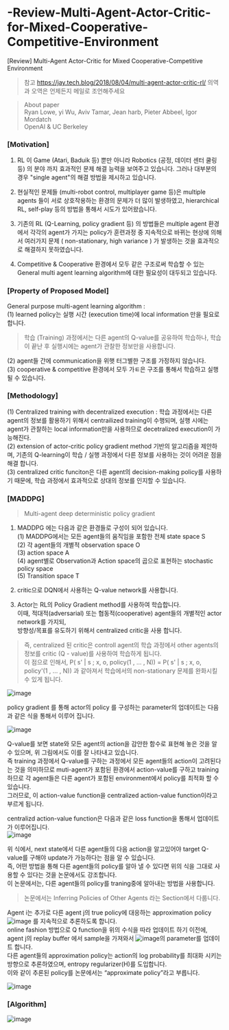 # -Review-Multi-Agent-Actor-Critic-for-Mixed-Cooperative-Competitive-Environment
[Review] Multi-Agent Actor-Critic for Mixed Cooperative-Competitive Environment 

> 참고 
> https://jay.tech.blog/2018/08/04/multi-agent-actor-critic-rl/
> 의역과 오역은 언제든지 메일로 조언해주세요

> About paper  
> Ryan Lowe, yi Wu, Aviv Tamar, Jean harb, Pieter Abbeel, Igor Mordatch   
> OpenAI & UC Berkeley   

### [Motivation]
1. RL 이 Game (Atari, Baduik 등) 뿐만 아니라 Robotics (공정, 데이터 센터 쿨링 등) 의 분야 까지 효과적인 문제 해결 능력을 보여주고 있습니다. 그러나 대부분의 경우 "single agent"의 해결 방법을 제시하고 있습니다.  

2. 현실적인 문제들 (multi-robot control, multiplayer game 등)은 multiple agents 들이 서로 상호작용하는 환경의 문제가 더 많이 발생하였고, hierarchical RL, self-play 등의 방법을 통해서 시도가 있어왔습니다.  

3. 기존의 RL (Q-Learning, policy gradient 등) 의 방법들은 multiple agent 환경에서 각각의 agent가 가지는 policy가 훈련과정 중 지속적으로 바뀌는 현상에 의해서 여러가지 문제 ( non-stationary, high variance ) 가 발생하는 것을 효과적으로 해결하지 못하였습니다.  

4. Competitive & Cooperative 환경에서 모두 같은 구조로써 학습할 수 있는 General multi agent learning algorithm에 대한 필요성이 대두되고 있습니다.  

### [Property of Proposed Model]
General purpose multi-agent learning algorithm :  
(1) learned policy는 실행 시간 (execution time)에 local information 만을 필요로 합니다.  
> 학습 (Training) 과정에서는 다른 agent의 Q-value를 공유하여 학습하나, 학습이 끝난 후 실행시에는 agent가 관찰한 정보만을 사용합니다.  

(2) agent들 간에 communication을 위햇 터그별한 구조를 가정하지 않습니다.  
(3) cooperative & competitive 환경에서 모두 가ㅌ은 구조를 통해서 학습하고 실행될 수 있습니다.  

### [Methodology]
(1) Centralized training with decentralized execution : 학습 과정에서는 다른 agent의 정보를 활용하기 위해서 centrailized training이 수행되며, 실행 시에는 agent가 관찰하는 local information만을 사용하므로 decetralized execution이 가능해진다.   
(2) extension of actor-critic policy gradient method 기반의 알고리즘을 제안하며, 기존의 Q-learning이 학습 / 실행 과정에서 다른 정보를 사용하는 것이 어려운 점을 해결 합니다.  
(3) centralized critic funciton은 다른 agent의 decision-making policy를 사용하기 때문에, 학습 과정에서 효과적으로 상대의 정보를 인지할 수 있습니다.  

### [MADDPG]
> Multi-agent deep deterministic policy gradient   

1. MADDPG 에는 다음과 같은 환경들로 구성이 되어 있습니다.  
  (1) MADDPG에서는 모든 agent들의 움직임을 포함한 전체 state space S  
  (2) 각 agent들의 개별적 observation space O  
  (3) action space A  
  (4) agent별로 Observation과 Action space의 곱으로 표현하는 stochastic policy space   
  (5) Transition space T  

2. critic으로 DQN에서 사용하는 Q-value network를 사용합니다.  
3. Actor는 RL의 Policy Gradient method를 사용하여 학습합니다.  
이때, 적대적(adversarial) 또는 협동적(cooperative) agent들의 개별적인 actor network를 가지되,  
방향성/목표를 유도하기 위해서 centralized critic을 사용 합니다.  
> 즉, centralized 된 critic은 controll agent의 학습 과정에서 other agents의 정보를 critic (Q - value)를 사용하여 학습하게 됩니다.  
> 이 점으로 인해서, P( s' | s ; x, o, policy(1 , ... , N)) = P( s' | s ; x, o, policy'(1 , ... , N)) 과 같아져서 학습에서의 non-stationary 문제를 완화시킬 수 있게 됩니다.  

![image](https://user-images.githubusercontent.com/40893452/45659633-5e512280-bb30-11e8-80af-5220a2b04565.png)

policy gradient 를 통해 actor의 policy 를 구성하는 parameter의 업데이트는 다음과 같은 식을 통해서 이루어 집니다.  

![image](https://user-images.githubusercontent.com/40893452/45659771-fea74700-bb30-11e8-9d11-4d6dc912bf81.png)

Q-value를 보면 state와 모든 agent의 action을 감안한 함수로 표현해 놓은 것을 알 수 있으며, 위 그림에서도 이를 잘 나타내고 있습니다.  
즉 training 과정에서 Q-value를 구하는 과정에서 모든 agent들의 action이 고려된다는 것을 의미하므로 muti-agent가 포함된 환경에서 action-value를 구하고 training하므로 각 agent들은 다른 agent가 포함된 environment에서 policy를 최적화 할 수 있습니다.  
그러므로, 이 action-value function을 centralized action-value function이라고 부르게 됩니다.  

centralizd action-value function은 다음과 같은 loss function을 통해서 업데이트가 이루어집니다.  
![image](https://user-images.githubusercontent.com/40893452/45659847-3f9f5b80-bb31-11e8-8b94-6db1072898d6.png)  

위 식에서, next state에서 다른 agent들의 다음 action을 알고있어야 target Q-value를 구해야 update가 가능하다는 점을 알 수 있습니다.  
즉, 어떤 방법을 통해 다른 agent들의 policy를 알아 낼 수 있다면 위의 식을 그대로 사용할 수 있다는 것을 논문에서도 강조합니다.  
이 논문에서는, 다른 agent들의 policy를 traning중에 알아내는 방법을 사용합니다.  
> 논문에서는 Inferring Policies of Other Agents 라는 Section에서 다룹니다.  

Agent i는 추가로 다른 agent j의 true policy에 대응하는 approximation policy ![image](https://user-images.githubusercontent.com/40893452/45660139-4e3a4280-bb32-11e8-9d00-be5763ff402a.png) 를 지속적으로 추론하도록 합니다.  
online fashion 방법으로 Q function을 위의 수식을 따라 업데이트 하기 이전에, agent j의 replay buffer 에서 sample을 가져와서 ![image](https://user-images.githubusercontent.com/40893452/45660139-4e3a4280-bb32-11e8-9d00-be5763ff402a.png)의 parameter를 업데이트 합니다.  
다른 agent들의 approximation policy는 action의 log probability를 최대화 시키는 방향으로 추론하였으며, entropy regularizer(H)를 도입합니다.  
이와 같이 추론된 policy를 논문에서는 “approximate policy”라고 부릅니다.  

![image](https://user-images.githubusercontent.com/40893452/45660205-95c0ce80-bb32-11e8-9d93-6b0018b4417c.png)

### [Algorithm]
![image](https://user-images.githubusercontent.com/40893452/45660259-d9b3d380-bb32-11e8-890a-d0861ce26f50.png)


